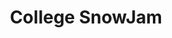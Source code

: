 ---
title: College SnowJam
link_url: 
link_text: 
description: "College SnowJam was Northeast Pennsylvania’s Largest Music and Snowsports Festival for half a decade. It was my role as Operations & Technology Coordinator to create & manage the event website, technology, and software, along with coordinating event sponsors, bookings, and suppliers. I also oversaw all operations on the day of the event, including 30 personnel & event staff and over 800 event attendees."
tags:
- text: event
- text: management
published: true
slug: csj
blog_published: false
display_order: 2
---